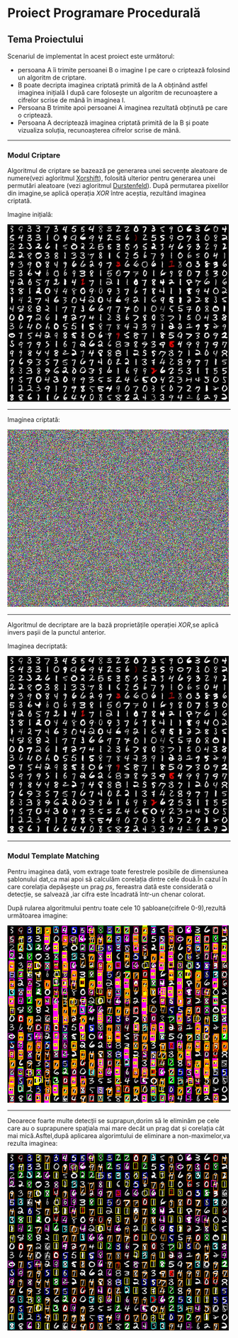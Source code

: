 
# Proiect Programare Procedurală

## Tema Proiectului 

 Scenariul de implementat în acest proiect este următorul:
 
  * persoana A îi trimite persoanei B o imagine I pe care o criptează folosind un algoritm de criptare. 
  * B poate decripta imaginea criptată primită de la A obținând astfel imaginea inițială I după care folosește un algoritm de recunoaștere a cifrelor scrise de mână în imaginea I. 
  * Persoana B trimite apoi persoanei A imaginea rezultată obținută pe care o criptează.
  * Persoana A decriptează imaginea criptată primită de la B și poate vizualiza soluția, recunoașterea cifrelor scrise de mână. 
---

### Modul Criptare
 
  Algoritmul de criptare se bazează pe generarea unei secvențe aleatoare de numere(vezi agloritmul [Xorshift](https://en.wikipedia.org/wiki/Xorshift)), folosită ulterior pentru generarea unei permutări aleatoare (vezi agloritmul [Durstenfeld](https://en.wikipedia.org/wiki/Fisher%E2%80%93Yates_shuffle)).
  După permutarea pixelilor din imagine,se aplică operația *XOR* între aceștia, rezultând imaginea criptată.
  
  Imagine inițială:
  
  ![alt text](https://github.com/Sergiu154/Proiect-Programare-Procedurala/blob/master/test.bmp)
  
  ---
  Imaginea criptată:
  
  ![alt text](https://github.com/Sergiu154/Proiect-Programare-Procedurala/blob/master/test_cripted.bmp)
  
  ---
  Algoritmul de decriptare are la bază proprietățile operației *XOR*,se aplică invers pașii de la punctul anterior.
  
 Imaginea decriptată:
 
   ![alt text](https://github.com/Sergiu154/Proiect-Programare-Procedurala/blob/master/test_decripted.bmp)
   
 ---

 ### Modul Template Matching
 
   Pentru imaginea dată, vom extrage toate ferestrele posibile de dimensiunea șablonului dat,ca mai apoi să calculăm corelația dintre cele două.În cazul în care corelația depășește un prag *ps*, fereastra dată este considerată o detecție, se salvează ,iar cifra este încadrată într-un chenar colorat.
   
   După rularea algoritmului pentru toate cele 10 șabloane(cifrele 0-9),rezultă următoarea imagine:
   
   ![alt text](https://github.com/Sergiu154/Proiect-Programare-Procedurala/blob/master/test_template.bmp)
   
   ---
   
   Deoarece foarte multe detecții se suprapun,dorim să le eliminăm pe cele care au o suprapunere spațiala mai mare decât un prag dat și corelația cât mai mică.Asftel,după aplicarea algorimtului de eliminare a non-maximelor,va rezulta imaginea:
   
   ![alt text](https://github.com/Sergiu154/Proiect-Programare-Procedurala/blob/master/test_nonmax.bmp)
   
   
 
 
 
